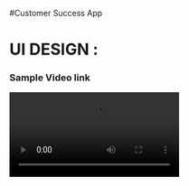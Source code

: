 #Customer Success App
# UI DESIGN : 

### Sample Video link
<video src="https://github.com/Ritikkumar992/customer_success_app/assets/75531808/8958e76a-24ab-4198-810a-3f54be532e40"></video>
